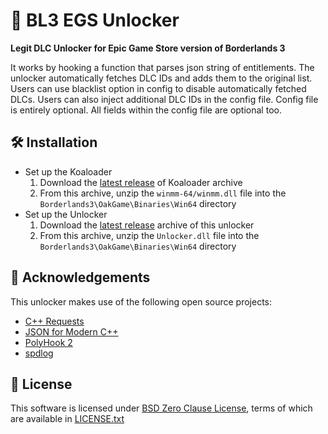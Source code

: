# 🐨 BL3 EGS Unlocker

**Legit DLC Unlocker for Epic Game Store version of Borderlands 3**

It works by hooking a function that parses json string of entitlements.
The unlocker automatically fetches DLC IDs and adds them to the original list.
Users can use blacklist option in config to disable automatically fetched DLCs.
Users can also inject additional DLC IDs in the config file.
Config file is entirely optional. All fields within the config file are optional too.

## 🛠️ Installation

* Set up the Koaloader
  1. Download the [latest release](https://github.com/acidicoala/Koaloader/releases/latest) of Koaloader archive
  2. From this archive, unzip the `winmm-64/winmm.dll` file into the `Borderlands3\OakGame\Binaries\Win64` directory
* Set up the Unlocker
  1. Download the [latest release](https://github.com/acidicoala/BL3EGSUnlocker/releases/latest) archive of this unlocker
  2. From this archive, unzip the `Unlocker.dll` file into the `Borderlands3\OakGame\Binaries\Win64` directory

## 👋 Acknowledgements

This unlocker makes use of the following open source projects:

- [C++ Requests](https://github.com/libcpr/cpr)
- [JSON for Modern C++](https://github.com/nlohmann/json)
- [PolyHook 2](https://github.com/stevemk14ebr/PolyHook_2_0)
- [spdlog](https://github.com/gabime/spdlog)

## 📄 License

This software is licensed under [BSD Zero Clause  License], terms of which are available in [LICENSE.txt]

[BSD Zero Clause  License]: https://choosealicense.com/licenses/0bsd/

[LICENSE.txt]: LICENSE.txt
